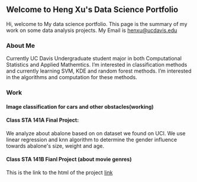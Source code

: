 ## Welcome to Heng Xu's Data Science Portfolio 
Hi, welcome to My data science portfolio. This page is the summary of my work on some data analysis projects. My Email is henxu@ucdavis.edu

### About Me
Currently UC Davis Undergraduate student major in both Computational Statistics and Applied Mathemtics. I’m interested in classification methods and currently learning SVM, KDE and random forest methods. I’m interested in the algorithms and computation for these methods. 

### Work


#### Image classification for cars and other obstacles(working)
#### Class STA 141A Final Project:
We analyze about abalone based on on dataset we found on UCI. We use linear regression and knn algorithm to determine the gender influence towards abalone's size, weight and age.
#### Class STA 141B Fianl Project (about movie genres)<br/>
This is the link to the html of the project [link](http://htmlpreview.github.io/?https://github.com/Heng19/UC-Davis-Heng-Xu/blob/master/final.html)
<br/>

